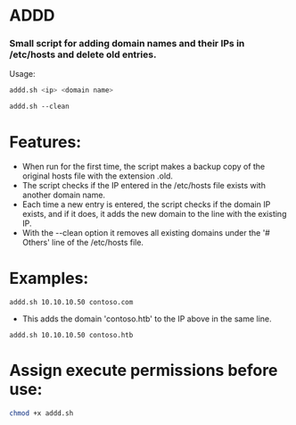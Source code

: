 # ADDD
### Small script for adding domain names and their IPs in /etc/hosts and delete old entries.

Usage:
```bash
addd.sh <ip> <domain name>
```
```
addd.sh --clean
```
# Features:
- When run for the first time, the script makes a backup copy of the original hosts file with the extension .old.
- The script checks if the IP entered in the /etc/hosts file exists with another domain name. 
- Each time a new entry is entered, the script checks if the domain IP exists, and if it does, it adds the new domain to the line with the existing IP.
- With the --clean option it removes all existing domains under the '# Others' line of the /etc/hosts file.

# Examples:
```
addd.sh 10.10.10.50 contoso.com
```

- This adds the domain 'contoso.htb' to the IP above in the same line.
```
addd.sh 10.10.10.50 contoso.htb
```
# Assign execute permissions before use:
```bash
chmod +x addd.sh
```
